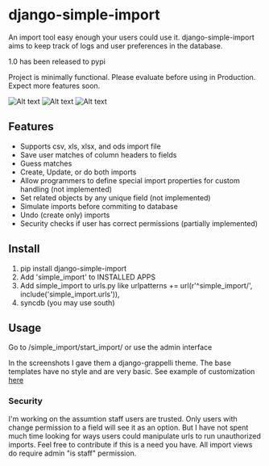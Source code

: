 django-simple-import
====================

An import tool easy enough your users could use it. django-simple-import aims to keep track of logs
and user preferences in the database.

1.0 has been released to pypi

Project is minimally functional. Please evaluate before using in Production. Expect more features soon.

![Alt text](https://raw.github.com/burke-software/django-simple-import/master/docs/start_import.png)
![Alt text](https://raw.github.com/burke-software/django-simple-import/master/docs/match_columns.png)
![Alt text](https://raw.github.com/burke-software/django-simple-import/master/docs/do_import.png)

## Features
- Supports csv, xls, xlsx, and ods import file
- Save user matches of column headers to fields
- Guess matches
- Create, Update, or do both imports
- Allow programmers to define special import properties for custom handling (not implemented)
- Set related objects by any unique field (not implemented)
- Simulate imports before commiting to database
- Undo (create only) imports
- Security checks if user has correct permissions (partially implemented)

## Install

1. pip install django-simple-import
1. Add 'simple_import' to INSTALLED APPS
1. Add simple_import to urls.py like
urlpatterns += url(r'^simple_import/', include('simple_import.urls')),
1. syncdb (you may use south)

## Usage

Go to /simple_import/start_import/ or use the admin interface

In the screenshots I gave them a django-grappelli theme. The base templates have no style and are very basic.
See example of customization [here](https://github.com/burke-software/django-sis/tree/master/templates/simple_import)

### Security
I'm working on the assumtion staff users are trusted. Only users with change permission
to a field will see it as an option. But I have not spent much time looking for ways users could
manipulate urls to run unauthorized imports. Feel free to contribute if this is a need you have.
All import views do require admin "is staff" permission.
